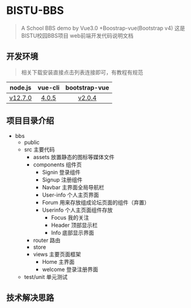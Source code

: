 # BISTU-BBS
> A School BBS demo by Vue3.0 +Boostrap-vue(Bootstrap v4)
> 这是BISTU校园BBS项目 web前端开发代码说明文档

## 开发环境
>相关下载安装直接点击列表连接即可，有教程有规范

| node.js  | vue-cli  | bootstrap-vue |
| :----: | :----: | :----: |
| [v12.7.0](https://nodejs.org/zh-cn/) | [4.0.5](https://segmentfault.com/a/1190000014627083#articleHeader3) | [v2.0.4](https://bootstrap-vue.js.org/) |

## 项目目录介绍

- bbs
  - public
  - src 主要代码
    - assets 放置静态的图标等媒体文件
    - components 组件页
      - Signin 登录组件
      - Signup 注册组件
      - Navbar 主界面全局导航栏
      - User-info 个人主页界面
      - Forum 用来存放组成论坛页面的组件（弃置）
      - Userinfo 个人主页面组件存放
        - Focus 我的关注
        - Header 顶部显示栏
        - Info 底部显示界面
    - router 路由
    - store 
    - views 主要页面框架
      - Home 主界面
      - welcome 登录注册界面
  - test/unit 单元测试

## 技术解决思路
